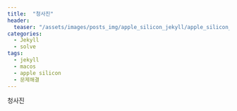 ```yaml
---
title:  "청사진"
header:
  teaser: "/assets/images/posts_img/apple_silicon_jekyll/apple_silicon_jekyll.jpg"
categories:
  - Jekyll
  - solve
tags:
  - jekyll
  - macos
  - apple silicon
  - 문제해결
---
```


청사진